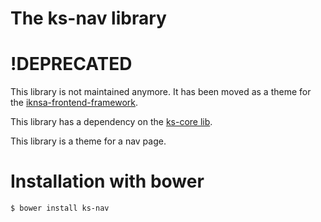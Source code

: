 The ks-nav library
=======

!DEPRECATED
===========
This library is not maintained anymore. It has been moved as a theme for the [iknsa-frontend-framework](https://github.com/iknsa-themes/iknsa-nav-2016).

This library has a dependency on the [ks-core lib](https://github.com/ks-frontend/ks-core).

This library is a theme for a nav page.

# Installation with bower

```console
$ bower install ks-nav
```
